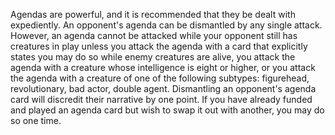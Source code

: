 Agendas are powerful, and it is recommended that they be dealt with expediently. An opponent's agenda can be dismantled by any single attack. However, an agenda cannot be attacked while your opponent still has creatures in play unless you attack the agenda with a card that explicitly states you may do so while enemy creatures are alive, you attack the agenda with a creature whose intelligence is eight or higher, or you attack the agenda with a creature of one of the following subtypes: figurehead, revolutionary, bad actor, double agent. Dismantling an opponent's agenda card will discredit their narrative by one point. If you have already funded and played an agenda card but wish to swap it out with another, you may do so one time.